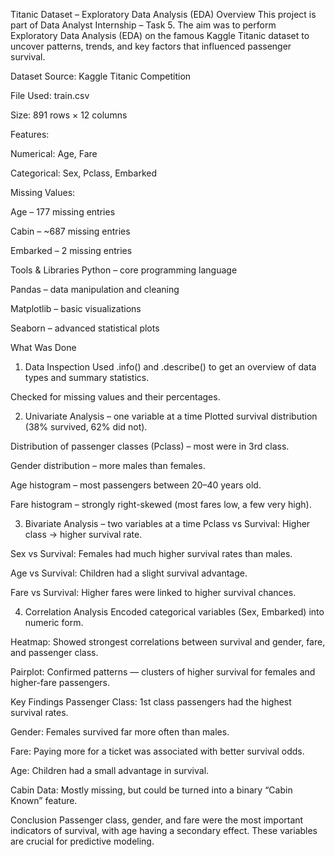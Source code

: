 Titanic Dataset – Exploratory Data Analysis (EDA)
Overview
This project is part of Data Analyst Internship – Task 5.
The aim was to perform Exploratory Data Analysis (EDA) on the famous Kaggle Titanic dataset to uncover patterns, trends, and key factors that influenced passenger survival.

Dataset
Source: Kaggle Titanic Competition

File Used: train.csv

Size: 891 rows × 12 columns

Features:

Numerical: Age, Fare

Categorical: Sex, Pclass, Embarked

Missing Values:

Age – 177 missing entries

Cabin – ~687 missing entries

Embarked – 2 missing entries

Tools & Libraries
Python – core programming language

Pandas – data manipulation and cleaning

Matplotlib – basic visualizations

Seaborn – advanced statistical plots

What Was Done
1. Data Inspection
Used .info() and .describe() to get an overview of data types and summary statistics.

Checked for missing values and their percentages.

2. Univariate Analysis – one variable at a time
Plotted survival distribution (38% survived, 62% did not).

Distribution of passenger classes (Pclass) – most were in 3rd class.

Gender distribution – more males than females.

Age histogram – most passengers between 20–40 years old.

Fare histogram – strongly right-skewed (most fares low, a few very high).

3. Bivariate Analysis – two variables at a time
Pclass vs Survival: Higher class → higher survival rate.

Sex vs Survival: Females had much higher survival rates than males.

Age vs Survival: Children had a slight survival advantage.

Fare vs Survival: Higher fares were linked to higher survival chances.

4. Correlation Analysis
Encoded categorical variables (Sex, Embarked) into numeric form.

Heatmap: Showed strongest correlations between survival and gender, fare, and passenger class.

Pairplot: Confirmed patterns — clusters of higher survival for females and higher-fare passengers.

Key Findings
Passenger Class: 1st class passengers had the highest survival rates.

Gender: Females survived far more often than males.

Fare: Paying more for a ticket was associated with better survival odds.

Age: Children had a small advantage in survival.

Cabin Data: Mostly missing, but could be turned into a binary “Cabin Known” feature.

 Conclusion
 Passenger class, gender, and fare were the most important indicators of survival, with age having a secondary effect.
 These variables are crucial for predictive modeling.


